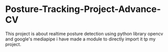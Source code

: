 # Posture-Tracking-Project-Advance-CV
This project is about realtime posture detection using python library opencv and google's mediapipe i have made a module to directly import it tp my project.
